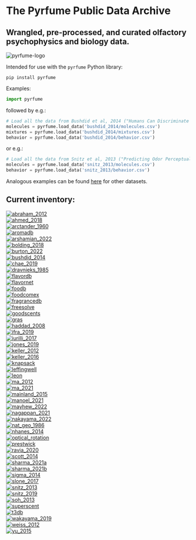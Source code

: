 # The Pyrfume Public Data Archive
## Wrangled, pre-processed, and curated olfactory psychophysics and biology data.

![pyrfume-logo](https://avatars.githubusercontent.com/u/34174393)

Intended for use with the `pyrfume` Python library:
```console
pip install pyrfume
```

Examples:
```python
import pyrfume
```
followed by e.g.:

```python
# Load all the data from Bushdid et al, 2014 ("Humans Can Discriminate More than 1 Trillion Olfactory Stimuli")
molecules = pyrfume.load_data('bushdid_2014/molecules.csv')
mixtures = pyrfume.load_data('bushdid_2014/mixtures.csv')
behavior = pyrfume.load_data('bushdid_2014/behavior.csv')
```
or e.g.:

```python
# Load all the data from Snitz et al, 2013 ("Predicting Odor Perceptual Similarity from Odor Structure")
molecules = pyrfume.load_data('snitz_2013/molecules.csv')
behavior = pyrfume.load_data('snitz_2013/behavior.csv')
```

Analogous examples can be found [here](code_examples.py) for other datasets.

## Current inventory:
[![abraham_2012](https://img.shields.io/static/v1?label=&nbsp;&message=abraham_2012&color=eeeeee)](#) [![<human>](https://img.shields.io/static/v1?label=organism&message=human&color=ff753c)](#) [![<threshold>](https://img.shields.io/static/v1?label=data&message=threshold&color=1cd1e2)](#) [![<academic>](https://img.shields.io/static/v1?label=source&message=academic&color=3175f7)](#) <br>[![ahmed_2018](https://img.shields.io/static/v1?label=&nbsp;&message=ahmed_2018&color=eeeeee)](#) [![<receptorResponse>](https://img.shields.io/static/v1?label=data&message=receptorResponse&color=ff3b1d)](#) [![<academic>](https://img.shields.io/static/v1?label=source&message=academic&color=3175f7)](#) <br>[![arctander_1960](https://img.shields.io/static/v1?label=&nbsp;&message=arctander_1960&color=eeeeee)](#) [![<human>](https://img.shields.io/static/v1?label=organism&message=human&color=ff753c)](#) [![<odorCharacter>](https://img.shields.io/static/v1?label=data&message=odorCharacter&color=09a9ee)](#) <br>[![aromadb](https://img.shields.io/static/v1?label=&nbsp;&message=aromadb&color=eeeeee)](#) [![<human>](https://img.shields.io/static/v1?label=organism&message=human&color=ff753c)](#) [![<odorCharacter>](https://img.shields.io/static/v1?label=data&message=odorCharacter&color=09a9ee)](#) <br>[![arshamian_2022](https://img.shields.io/static/v1?label=&nbsp;&message=arshamian_2022&color=eeeeee)](#) [![<human>](https://img.shields.io/static/v1?label=organism&message=human&color=ff753c)](#) [![<pleasantness>](https://img.shields.io/static/v1?label=data&message=pleasantness&color=44eed1)](#) [![<academic>](https://img.shields.io/static/v1?label=source&message=academic&color=3175f7)](#) <br>[![bolding_2018](https://img.shields.io/static/v1?label=&nbsp;&message=bolding_2018&color=eeeeee)](#) [![<rodent>](https://img.shields.io/static/v1?label=organism&message=rodent&color=7f00ff)](#) [![<academic>](https://img.shields.io/static/v1?label=source&message=academic&color=3175f7)](#) <br>[![burton_2022](https://img.shields.io/static/v1?label=&nbsp;&message=burton_2022&color=eeeeee)](#) [![<rodent>](https://img.shields.io/static/v1?label=organism&message=rodent&color=7f00ff)](#) [![<receptorResponse>](https://img.shields.io/static/v1?label=data&message=receptorResponse&color=ff3b1d)](#) [![<academic>](https://img.shields.io/static/v1?label=source&message=academic&color=3175f7)](#) <br>[![bushdid_2014](https://img.shields.io/static/v1?label=&nbsp;&message=bushdid_2014&color=eeeeee)](#) [![<human>](https://img.shields.io/static/v1?label=organism&message=human&color=ff753c)](#) [![<odorCharacter>](https://img.shields.io/static/v1?label=data&message=odorCharacter&color=09a9ee)](#) [![<academic>](https://img.shields.io/static/v1?label=source&message=academic&color=3175f7)](#) <br>[![chae_2019](https://img.shields.io/static/v1?label=&nbsp;&message=chae_2019&color=eeeeee)](#) [![<rodent>](https://img.shields.io/static/v1?label=organism&message=rodent&color=7f00ff)](#) [![<receptorResponse>](https://img.shields.io/static/v1?label=data&message=receptorResponse&color=ff3b1d)](#) [![<academic>](https://img.shields.io/static/v1?label=source&message=academic&color=3175f7)](#) <br>[![dravnieks_1985](https://img.shields.io/static/v1?label=&nbsp;&message=dravnieks_1985&color=eeeeee)](#) [![<human>](https://img.shields.io/static/v1?label=organism&message=human&color=ff753c)](#) [![<odorCharacter>](https://img.shields.io/static/v1?label=data&message=odorCharacter&color=09a9ee)](#) [![<academic>](https://img.shields.io/static/v1?label=source&message=academic&color=3175f7)](#) <br>[![flavordb](https://img.shields.io/static/v1?label=&nbsp;&message=flavordb&color=eeeeee)](#) [![<human>](https://img.shields.io/static/v1?label=organism&message=human&color=ff753c)](#) [![<odorCharacter>](https://img.shields.io/static/v1?label=data&message=odorCharacter&color=09a9ee)](#) <br>[![flavornet](https://img.shields.io/static/v1?label=&nbsp;&message=flavornet&color=eeeeee)](#) [![<human>](https://img.shields.io/static/v1?label=organism&message=human&color=ff753c)](#) [![<odorCharacter>](https://img.shields.io/static/v1?label=data&message=odorCharacter&color=09a9ee)](#) <br>[![foodb](https://img.shields.io/static/v1?label=&nbsp;&message=foodb&color=eeeeee)](#) [![<human>](https://img.shields.io/static/v1?label=organism&message=human&color=ff753c)](#) [![<odorCharacter>](https://img.shields.io/static/v1?label=data&message=odorCharacter&color=09a9ee)](#) <br>[![foodcomex](https://img.shields.io/static/v1?label=&nbsp;&message=foodcomex&color=eeeeee)](#) <br>[![fragrancedb](https://img.shields.io/static/v1?label=&nbsp;&message=fragrancedb&color=eeeeee)](#) <br>[![freesolve](https://img.shields.io/static/v1?label=&nbsp;&message=freesolve&color=eeeeee)](#) [![<human>](https://img.shields.io/static/v1?label=organism&message=human&color=ff753c)](#) [![<odorCharacter>](https://img.shields.io/static/v1?label=data&message=odorCharacter&color=09a9ee)](#) <br>[![goodscents](https://img.shields.io/static/v1?label=&nbsp;&message=goodscents&color=eeeeee)](#) [![<human>](https://img.shields.io/static/v1?label=organism&message=human&color=ff753c)](#) [![<odorCharacter>](https://img.shields.io/static/v1?label=data&message=odorCharacter&color=09a9ee)](#) <br>[![gras](https://img.shields.io/static/v1?label=&nbsp;&message=gras&color=eeeeee)](#) <br>[![haddad_2008](https://img.shields.io/static/v1?label=&nbsp;&message=haddad_2008&color=eeeeee)](#) [![<human>](https://img.shields.io/static/v1?label=organism&message=human&color=ff753c)](#) [![<rodent>](https://img.shields.io/static/v1?label=organism&message=rodent&color=7f00ff)](#) [![<academic>](https://img.shields.io/static/v1?label=source&message=academic&color=3175f7)](#) <br>[![ifra_2019](https://img.shields.io/static/v1?label=&nbsp;&message=ifra_2019&color=eeeeee)](#) [![<human>](https://img.shields.io/static/v1?label=organism&message=human&color=ff753c)](#) [![<odorCharacter>](https://img.shields.io/static/v1?label=data&message=odorCharacter&color=09a9ee)](#) <br>[![iurilli_2017](https://img.shields.io/static/v1?label=&nbsp;&message=iurilli_2017&color=eeeeee)](#) [![<rodent>](https://img.shields.io/static/v1?label=organism&message=rodent&color=7f00ff)](#) [![<academic>](https://img.shields.io/static/v1?label=source&message=academic&color=3175f7)](#) <br>[![jones_2019](https://img.shields.io/static/v1?label=&nbsp;&message=jones_2019&color=eeeeee)](#) [![<rodent>](https://img.shields.io/static/v1?label=organism&message=rodent&color=7f00ff)](#) [![<receptorResponse>](https://img.shields.io/static/v1?label=data&message=receptorResponse&color=ff3b1d)](#) [![<academic>](https://img.shields.io/static/v1?label=source&message=academic&color=3175f7)](#) [![<threshold>](https://img.shields.io/static/v1?label=data&message=threshold&color=1cd1e2)](#) <br>[![keller_2012](https://img.shields.io/static/v1?label=&nbsp;&message=keller_2012&color=eeeeee)](#) [![<human>](https://img.shields.io/static/v1?label=organism&message=human&color=ff753c)](#) [![<intensity>](https://img.shields.io/static/v1?label=data&message=intensity&color=baee90)](#) [![<pleasantness>](https://img.shields.io/static/v1?label=data&message=pleasantness&color=44eed1)](#) [![<odorCharacter>](https://img.shields.io/static/v1?label=data&message=odorCharacter&color=09a9ee)](#) [![<threshold>](https://img.shields.io/static/v1?label=data&message=threshold&color=1cd1e2)](#) [![<academic>](https://img.shields.io/static/v1?label=source&message=academic&color=3175f7)](#) <br>[![keller_2016](https://img.shields.io/static/v1?label=&nbsp;&message=keller_2016&color=eeeeee)](#) [![<human>](https://img.shields.io/static/v1?label=organism&message=human&color=ff753c)](#) [![<intensity>](https://img.shields.io/static/v1?label=data&message=intensity&color=baee90)](#) [![<pleasantness>](https://img.shields.io/static/v1?label=data&message=pleasantness&color=44eed1)](#) [![<familiarity>](https://img.shields.io/static/v1?label=data&message=familiarity&color=6cfdbe)](#) [![<odorCharacter>](https://img.shields.io/static/v1?label=data&message=odorCharacter&color=09a9ee)](#) [![<academic>](https://img.shields.io/static/v1?label=source&message=academic&color=3175f7)](#) <br>[![knapsack](https://img.shields.io/static/v1?label=&nbsp;&message=knapsack&color=eeeeee)](#) <br>[![leffingwell](https://img.shields.io/static/v1?label=&nbsp;&message=leffingwell&color=eeeeee)](#) [![<human>](https://img.shields.io/static/v1?label=organism&message=human&color=ff753c)](#) [![<odorCharacter>](https://img.shields.io/static/v1?label=data&message=odorCharacter&color=09a9ee)](#) <br>[![leon](https://img.shields.io/static/v1?label=&nbsp;&message=leon&color=eeeeee)](#) [![<rodent>](https://img.shields.io/static/v1?label=organism&message=rodent&color=7f00ff)](#) [![<imaging>](https://img.shields.io/static/v1?label=data&message=imaging&color=ffa95a)](#) [![<olfactoryBulb>](https://img.shields.io/static/v1?label=data&message=olfactoryBulb&color=ff0000)](#) <br>[![ma_2012](https://img.shields.io/static/v1?label=&nbsp;&message=ma_2012&color=eeeeee)](#) [![<rodent>](https://img.shields.io/static/v1?label=organism&message=rodent&color=7f00ff)](#) [![<receptorResponse>](https://img.shields.io/static/v1?label=data&message=receptorResponse&color=ff3b1d)](#) [![<academic>](https://img.shields.io/static/v1?label=source&message=academic&color=3175f7)](#) <br>[![ma_2021](https://img.shields.io/static/v1?label=&nbsp;&message=ma_2021&color=eeeeee)](#) [![<human>](https://img.shields.io/static/v1?label=organism&message=human&color=ff753c)](#) [![<intensity>](https://img.shields.io/static/v1?label=data&message=intensity&color=baee90)](#) [![<pleasantness>](https://img.shields.io/static/v1?label=data&message=pleasantness&color=44eed1)](#) [![<mixtures>](https://img.shields.io/static/v1?label=stimuli&message=mixtures&color=92fda9)](#) [![<academic>](https://img.shields.io/static/v1?label=source&message=academic&color=3175f7)](#) <br>[![mainland_2015](https://img.shields.io/static/v1?label=&nbsp;&message=mainland_2015&color=eeeeee)](#) [![<human>](https://img.shields.io/static/v1?label=organism&message=human&color=ff753c)](#) [![<receptorResponse>](https://img.shields.io/static/v1?label=data&message=receptorResponse&color=ff3b1d)](#) [![<academic>](https://img.shields.io/static/v1?label=source&message=academic&color=3175f7)](#) <br>[![manoel_2021](https://img.shields.io/static/v1?label=&nbsp;&message=manoel_2021&color=eeeeee)](#) [![<rodent>](https://img.shields.io/static/v1?label=organism&message=rodent&color=7f00ff)](#) [![<odorCharacter>](https://img.shields.io/static/v1?label=data&message=odorCharacter&color=09a9ee)](#) [![<academic>](https://img.shields.io/static/v1?label=source&message=academic&color=3175f7)](#) <br>[![mayhew_2022](https://img.shields.io/static/v1?label=&nbsp;&message=mayhew_2022&color=eeeeee)](#) [![<human>](https://img.shields.io/static/v1?label=organism&message=human&color=ff753c)](#) [![<academic>](https://img.shields.io/static/v1?label=source&message=academic&color=3175f7)](#) <br>[![nagappan_2021](https://img.shields.io/static/v1?label=&nbsp;&message=nagappan_2021&color=eeeeee)](#) [![<rodent>](https://img.shields.io/static/v1?label=organism&message=rodent&color=7f00ff)](#) [![<academic>](https://img.shields.io/static/v1?label=source&message=academic&color=3175f7)](#) [![<electrophysiology>](https://img.shields.io/static/v1?label=data&message=electrophysiology&color=593bfd)](#) <br>[![nakayama_2022](https://img.shields.io/static/v1?label=&nbsp;&message=nakayama_2022&color=eeeeee)](#) [![<rodent>](https://img.shields.io/static/v1?label=organism&message=rodent&color=7f00ff)](#) [![<odorCharacter>](https://img.shields.io/static/v1?label=data&message=odorCharacter&color=09a9ee)](#) [![<academic>](https://img.shields.io/static/v1?label=source&message=academic&color=3175f7)](#) <br>[![nat_geo_1986](https://img.shields.io/static/v1?label=&nbsp;&message=nat_geo_1986&color=eeeeee)](#) [![<human>](https://img.shields.io/static/v1?label=organism&message=human&color=ff753c)](#) [![<odorCharacter>](https://img.shields.io/static/v1?label=data&message=odorCharacter&color=09a9ee)](#) <br>[![nhanes_2014](https://img.shields.io/static/v1?label=&nbsp;&message=nhanes_2014&color=eeeeee)](#) [![<human>](https://img.shields.io/static/v1?label=organism&message=human&color=ff753c)](#) [![<odorCharacter>](https://img.shields.io/static/v1?label=data&message=odorCharacter&color=09a9ee)](#) <br>[![optical_rotation](https://img.shields.io/static/v1?label=&nbsp;&message=optical_rotation&color=eeeeee)](#) <br>[![prestwick](https://img.shields.io/static/v1?label=&nbsp;&message=prestwick&color=eeeeee)](#) <br>[![ravia_2020](https://img.shields.io/static/v1?label=&nbsp;&message=ravia_2020&color=eeeeee)](#) [![<human>](https://img.shields.io/static/v1?label=organism&message=human&color=ff753c)](#) [![<odorCharacter>](https://img.shields.io/static/v1?label=data&message=odorCharacter&color=09a9ee)](#) [![<mixtures>](https://img.shields.io/static/v1?label=stimuli&message=mixtures&color=92fda9)](#) [![<academic>](https://img.shields.io/static/v1?label=source&message=academic&color=3175f7)](#) <br>[![scott_2014](https://img.shields.io/static/v1?label=&nbsp;&message=scott_2014&color=eeeeee)](#) [![<rodent>](https://img.shields.io/static/v1?label=organism&message=rodent&color=7f00ff)](#) [![<academic>](https://img.shields.io/static/v1?label=source&message=academic&color=3175f7)](#) <br>[![sharma_2021a](https://img.shields.io/static/v1?label=&nbsp;&message=sharma_2021a&color=eeeeee)](#) [![<odorCharacter>](https://img.shields.io/static/v1?label=data&message=odorCharacter&color=09a9ee)](#) <br>[![sharma_2021b](https://img.shields.io/static/v1?label=&nbsp;&message=sharma_2021b&color=eeeeee)](#) [![<human>](https://img.shields.io/static/v1?label=organism&message=human&color=ff753c)](#) [![<odorCharacter>](https://img.shields.io/static/v1?label=data&message=odorCharacter&color=09a9ee)](#) <br>[![sigma_2014](https://img.shields.io/static/v1?label=&nbsp;&message=sigma_2014&color=eeeeee)](#) [![<human>](https://img.shields.io/static/v1?label=organism&message=human&color=ff753c)](#) [![<odorCharacter>](https://img.shields.io/static/v1?label=data&message=odorCharacter&color=09a9ee)](#) <br>[![slone_2017](https://img.shields.io/static/v1?label=&nbsp;&message=slone_2017&color=eeeeee)](#) [![<harpegnathos>](https://img.shields.io/static/v1?label=organism&message=harpegnathos&color=e2d175)](#) [![<receptorResponse>](https://img.shields.io/static/v1?label=data&message=receptorResponse&color=ff3b1d)](#) [![<academic>](https://img.shields.io/static/v1?label=source&message=academic&color=3175f7)](#) <br>[![snitz_2013](https://img.shields.io/static/v1?label=&nbsp;&message=snitz_2013&color=eeeeee)](#) [![<human>](https://img.shields.io/static/v1?label=organism&message=human&color=ff753c)](#) [![<odorCharacter>](https://img.shields.io/static/v1?label=data&message=odorCharacter&color=09a9ee)](#) [![<mixtures>](https://img.shields.io/static/v1?label=stimuli&message=mixtures&color=92fda9)](#) [![<academic>](https://img.shields.io/static/v1?label=source&message=academic&color=3175f7)](#) <br>[![snitz_2019](https://img.shields.io/static/v1?label=&nbsp;&message=snitz_2019&color=eeeeee)](#) [![<human>](https://img.shields.io/static/v1?label=organism&message=human&color=ff753c)](#) [![<intensity>](https://img.shields.io/static/v1?label=data&message=intensity&color=baee90)](#) [![<odorCharacter>](https://img.shields.io/static/v1?label=data&message=odorCharacter&color=09a9ee)](#) [![<academic>](https://img.shields.io/static/v1?label=source&message=academic&color=3175f7)](#) <br>[![soh_2013](https://img.shields.io/static/v1?label=&nbsp;&message=soh_2013&color=eeeeee)](#) [![<rodent>](https://img.shields.io/static/v1?label=organism&message=rodent&color=7f00ff)](#) <br>[![superscent](https://img.shields.io/static/v1?label=&nbsp;&message=superscent&color=eeeeee)](#) <br>[![t3db](https://img.shields.io/static/v1?label=&nbsp;&message=t3db&color=eeeeee)](#) <br>[![wakayama_2019](https://img.shields.io/static/v1?label=&nbsp;&message=wakayama_2019&color=eeeeee)](#) [![<human>](https://img.shields.io/static/v1?label=organism&message=human&color=ff753c)](#) [![<intensity>](https://img.shields.io/static/v1?label=data&message=intensity&color=baee90)](#) <br>[![weiss_2012](https://img.shields.io/static/v1?label=&nbsp;&message=weiss_2012&color=eeeeee)](#) [![<human>](https://img.shields.io/static/v1?label=organism&message=human&color=ff753c)](#) [![<odorCharacter>](https://img.shields.io/static/v1?label=data&message=odorCharacter&color=09a9ee)](#) [![<academic>](https://img.shields.io/static/v1?label=source&message=academic&color=3175f7)](#) <br>[![yu_2015](https://img.shields.io/static/v1?label=&nbsp;&message=yu_2015&color=eeeeee)](#) [![<receptorResponse>](https://img.shields.io/static/v1?label=data&message=receptorResponse&color=ff3b1d)](#) [![<academic>](https://img.shields.io/static/v1?label=source&message=academic&color=3175f7)](#) <br>